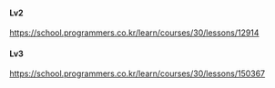 #### Lv2
https://school.programmers.co.kr/learn/courses/30/lessons/12914
#### Lv3
https://school.programmers.co.kr/learn/courses/30/lessons/150367